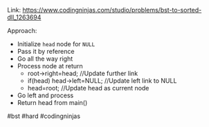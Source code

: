 Link: https://www.codingninjas.com/studio/problems/bst-to-sorted-dll_1263694 

Approach:
- Initialize `head` node for `NULL`
- Pass it by reference
- Go all the way right
- Process node at return
	- root->right=head;                 //Update further link 
	- if(head) head->left=NULL;    //Update left link to NULL
	- head=root;                            //Update head as current node
- Go left and process
- Return head from main()

#bst #hard #codingninjas 